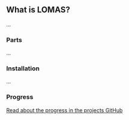 ## What is LOMAS?
...

### Parts
...

### Installation
...

### Progress

[Read about the progress in the projects GitHub](blog/blog.md)


